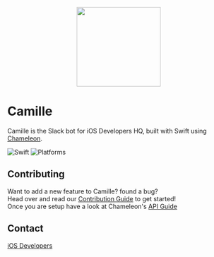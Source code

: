 <p align="center">
<image src="https://raw.githubusercontent.com/iosdevelopershq/Foobot/master/foobot.jpg" width="190" height="180" />
</p>

# Camille
Camille is the Slack bot for iOS Developers HQ, built with Swift using [Chameleon](https://github.com/ChameleonBot/Bot).

![Swift](https://camo.githubusercontent.com/0727f3687a1e263cac101c5387df41048641339c/68747470733a2f2f696d672e736869656c64732e696f2f62616467652f53776966742d332e302d6f72616e67652e7376673f7374796c653d666c6174)
![Platforms](https://img.shields.io/badge/Platforms-osx%20%7C%20linux-lightgrey.svg)

## Contributing
Want to add a new feature to Camille? found a bug?<br />
Head over and read our [Contribution Guide](https://github.com/iosdevelopershq/Camille/blob/master/.github/CONTRIBUTING.md) to get started!<br />
Once you are setup have a look at Chameleon's [API Guide](https://github.com/ChameleonBot/Bot/blob/master/API.md)

## Contact
[iOS Developers](http://ios-developers.io)
